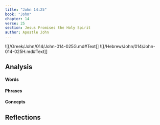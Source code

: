 ```yaml
---
title: "John 14:25"
book: "John"
chapter: 14
verse: 25
section: Jesus Promises the Holy Spirit
author: Apostle John
---
```

![[/Greek/John/014/John-014-025G.md#Text]]
![[/Hebrew/John/014/John-014-025H.md#Text]]

## Analysis

#### Words

#### Phrases

#### Concepts

## Reflections
